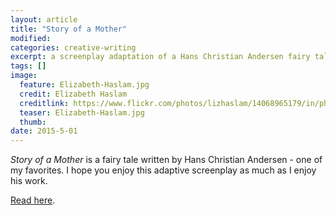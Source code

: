 ```yaml
---
layout: article
title: "Story of a Mother"
modified:
categories: creative-writing
excerpt: a screenplay adaptation of a Hans Christian Andersen fairy tale
tags: []
image:
  feature: Elizabeth-Haslam.jpg
  credit: Elizabeth Haslam
  creditlink: https://www.flickr.com/photos/lizhaslam/14068965179/in/photolist-nre8ca-odWicy-3ay81x-vv8xQ-9H8q8G-rHcbJR-KQTw4-6kXWNF-nf9WMz-yUH1P-4ogA9G-fuquuM-eFL7E3-gfzxDs-KQjx8-ar47ge-oa6Ghh-fimRCH-3U53w-8Fw31Q-9W4Hz2-ohM9JC-rRUYjU-4MmX2c-fzSXv6-Y3E8W-6mXQRJ-bCNHxh-4m49hq-dhUFVC-dVwD8-anFTsj-7ZFBYE-56BNv2-6SB8Gu-hq23HN-8zDN87-pSxUur-7iY4cE-dVeHb-7FtkzP-7ZSbCw-57R2sA-9FAQLz-ndh7zW-4JKJEp-fFLsjK-9FaLMF-f7qnCs-5u9aas
  teaser: Elizabeth-Haslam.jpg
  thumb:
date: 2015-5-01
---
```


*Story of a Mother* is a fairy tale written by Hans Christian Andersen - one of my favorites.  I hope you enjoy this adaptive screenplay as much as I enjoy his work.  

[Read here](https://drive.google.com/file/d/0ByNSDE0eceDFdlNydXprc1VMNHM/view?usp=sharing).

